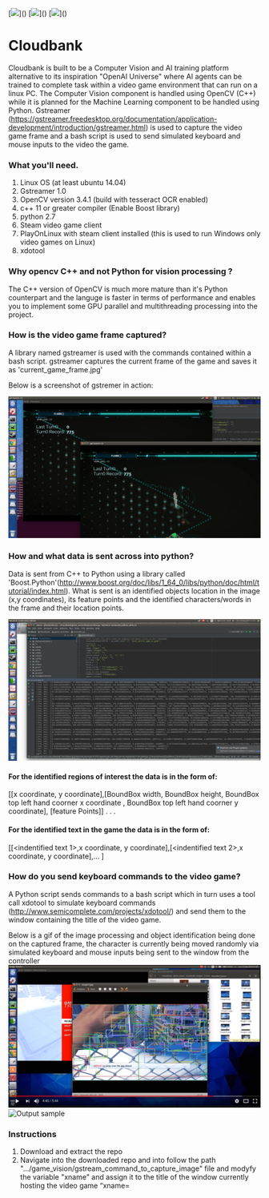 [![](https://img.shields.io/badge/Language%20-C%2B%2B11-blue.svg?)]()
[![](https://img.shields.io/badge/Language%20-Python%202.7-blue.svg?)]()
[![](https://img.shields.io/badge/Operating%20System%20-Linux%3A%20ubuntu%2014.04-red.svg?)]()

# Cloudbank
Cloudbank is built to be a Computer Vision and AI training platform alternative to its inspiration "OpenAI Universe" where AI agents can be trained to complete task within a video game environment that can run on a linux PC. The Computer Vision component is handled using OpenCV (C++) while it is planned for the Machine Learning component to be handled using Python. Gstreamer (https://gstreamer.freedesktop.org/documentation/application-development/introduction/gstreamer.html) is used to capture the video game frame and a bash script is used to send simulated keyboard and mouse inputs to the video the game.

### What you'll need.
1. Linux OS (at least ubuntu 14.04)
2. Gstreamer 1.0
3. OpenCV version 3.4.1 (build with tesseract OCR enabled)
4. c++ 11 or greater compiler (Enable Boost library)
5. python 2.7
6. Steam video game client
7. PlayOnLinux with steam client installed (this is used to run Windows only video games on Linux) 
7. xdotool

### Why opencv C++ and not Python for vision processing ?
The C++ version of OpenCV is much more mature than it's Python counterpart and the languge is faster in terms of performance and enables you to implement some GPU parallel and multithreading processing into the project.

### How is the video game frame captured?
A library named gstreamer is used with the commands contained within a bash script. gstreamer captures the current frame of the game and saves it as 'current_game_frame.jpg' 

Below is a screenshot of gstremer in action:

![alt text](https://github.com/SHEUN1/Cloudbank/blob/master/README_IMAGES/Screenshot%20from%202017-08-20%2015:36:49.png)

### How and what data is sent across into python?
Data is sent from C++ to Python using a library called 'Boost.Python'(http://www.boost.org/doc/libs/1_64_0/libs/python/doc/html/tutorial/index.html). What is sent is an identified objects location in the image (x,y coordinates), its feature points and the identified characters/words in the frame and their location points.

![alt text](https://github.com/SHEUN1/Cloudbank/blob/master/README_IMAGES/Screenshot%20from%202017-08-20%2017:27:25.png)

#### For the identified regions of interest the data is in the form of:
[[x coordinate, y coordinate],[BoundBox width, BoundBox height, BoundBox top left hand coorner x coordinate , BoundBox top left hand coorner y coordinate], [feature Points]]
.
.
.
#### For the identified text in the game the data is in the form of:
[[<indentified text 1>,x coordinate, y coordinate],[<indentified text 2>,x coordinate, y coordinate],... ]


### How do you send keyboard commands to the video game?
A Python script sends commands to a bash script which in turn uses a tool call xdotool to simulate keyboard commands  (http://www.semicomplete.com/projects/xdotool/) and send them to the window containing the title of the video game. 

Below is a gif of the image processing and object identification being done on the captured frame, the character is currently being moved randomly via simulated keyboard and mouse inputs being sent to the window from the controller
[![IMAGE ALT TEXT HERE](https://github.com/SHEUN1/Cloudbank/blob/master/README_IMAGES/projectCloudbankMirrorsEdge.png)](https://www.youtube.com/watch?v=NiK4M-DMZ9U "IMAGE ALT TEXT HERE")
 ![Output sample](https://github.com/SHEUN1/Cloudbank/blob/master/README_IMAGES/BoundedBox.gif)

### Instructions
1. Download and extract the repo 
2. Navigate into the downloaded repo and  into follow the path ".../game_vision/gstream_command_to_capture_image" file and modyfy the variable "xname" and assign it to the title of the window currently hosting the video game “xname=<title of window hosting the video game>”  
3. Modify the line "location=/home/sheun/Cloudbank/game_vision/current_game_frame.jpg" absolute path to one that reflects your system.
4. Navigate into the".../Cloudbank/game_controller/send_control_cmds_to_game" file and modyfy the variable "ID" and assign it to the title of the window currently hosting the video game “ID=<title of window 	hosting the video game>”. Within this file modify the xdotool key commands to replicate the control inputs of your game. 
5. Navigate into the ".../Cloudbank/game_controller/controller_random.py" and and modyfy the variable "game_window_title" and assign it to the title of the window currently hosting the video game “game_window_title=<title of window hosting the video game>”. Within this file modify the xdotool key commands to replicate the control inputs of your game. 
6. Start your video game. 
7. Run the python script which will build and run the program. Once built this should activate gstreamer and should start reciveing data and sending keyboard inputs into the game. 


### Source file location for image processing and sending keyboard strokes to the videogame
1. The “game_vision” folder contains the code needed to analyse the game currently being played, frame-by-frame, using OpenCV C++. The ‘game_controller’ directory contains the files needed to control the video game
2. The C++ source files are located in the "Cloudbank/game_vision/src/" directory and the Python file is lacated in the "Cloudbank/game_controller/"directory. 


### Keep in mind 
1. For this to work no other window on your screen should contain the same name as the video game you are playing otherwise the mouse and keyboard inputs would jump between screens. 

2. To avoid problems with gstreamer please set your game screen resolution to no more than 1024x768
      
3. The current setup for Cloudbank is set the run with the video game "Mirrors Edge" running on PlayOnLinux
